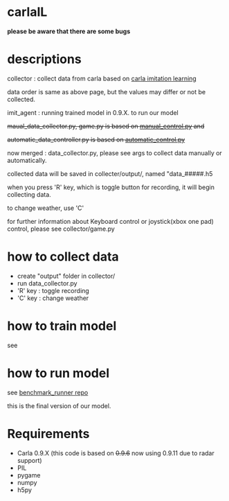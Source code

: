 # carlaIL


**please be aware that there are some bugs**

# descriptions

collector : collect data from carla based on [carla imitation learning](https://github.com/carla-simulator/imitation-learning)

data order is same as above page, but the values may differ or not be collected.

imit_agent : running trained model in 0.9.X. to run our model

~~maual_data_collector.py, game.py is based on [manual_control.py](https://github.com/carla-simulator/carla/blob/master/PythonAPI/examples/manual_control.py) and~~

~~automatic_data_controller.py is based on [automatic_control.py](https://github.com/carla-simulator/carla/blob/master/PythonAPI/examples/automatic_control.py)~~

now merged : data_collector.py, please see args to collect data manually or automatically.

collected data will be saved in collecter/output/, named "data_#####.h5

when you press 'R' key, which is toggle button for recording, it will begin collecting data.

to change weather, use 'C'

for further information about Keyboard control or joystick(xbox one pad) control, please see collector/game.py

# how to collect data
- create "output" folder in collector/
- run data_collector.py
- 'R' key : toggle recording
- 'C' key : change weather

# how to train model
see 

# how to run model
see [benchmark_runner repo](https://github.com/phoi5675/benchmark-for-carla-imitation-learning)

this is the final version of our model.

# Requirements
- Carla 0.9.X (this code is based on ~~0.9.6~~ now using 0.9.11 due to radar support)
- PIL
- pygame
- numpy
- h5py
